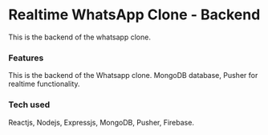 # Realtime WhatsApp Clone - Backend
This is the backend of the whatsapp clone.

### Features
This is the backend of the Whatsapp clone. MongoDB database, Pusher for realtime functionality.

### Tech used
Reactjs, Nodejs, Expressjs, MongoDB, Pusher, Firebase.
